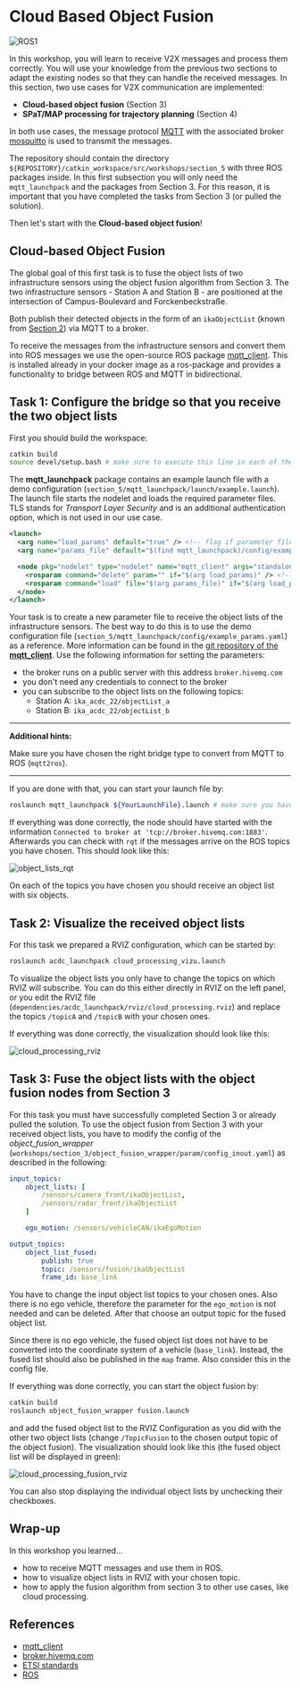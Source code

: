 # Cloud Based Object Fusion

![ROS1](https://img.shields.io/badge/ROS1-blue)

In this workshop, you will learn to receive V2X messages and process them correctly. You will use your knowledge from the previous two sections to adapt the existing nodes so that they can handle the received messages. In this section, two use cases for V2X communication are implemented:
- **Cloud-based object fusion** (Section 3)
- **SPaT/MAP processing for trajectory planning** (Section 4)

In both use cases, the message protocol [MQTT](https://mqtt.org/) with the associated broker [mosquitto](https://mosquitto.org/) is used to transmit the messages.

The repository should contain the directory `${REPOSITORY}/catkin_workspace/src/workshops/section_5` with three ROS packages inside.
In this first subsection you will only need the `mqtt_launchpack` and the packages from Section 3. For this reason, it is important that you have completed the tasks from Section 3 (or pulled the solution).

Then let's start with the **Cloud-based object fusion**!

## Cloud-based Object Fusion

The global goal of this first task is to fuse the object lists of two infrastructure sensors using the object fusion algorithm from Section 3. The two infrastructure sensors - Station A and Station B - are positioned at the intersection of Campus-Boulevard and Forckenbeckstraße.

Both publish their detected objects in the form of an `ikaObjectList` (known from [Section 2](https://github.com/ika-rwth-aachen/acdc/wiki/Section-2-Object-Detection#ika-ros-object-lists-definition)) via MQTT to a broker.

To receive the messages from the infrastructure sensors and convert them into ROS messages we use the open-source ROS package [mqtt_client](https://github.com/ika-rwth-aachen/mqtt_client). This is installed already in your docker image as a ros-package and provides a functionality to bridge between ROS and MQTT in bidirectional.

## Task 1: Configure the bridge so that you receive the two object lists

First you should build the workspace:
```bash
catkin build
source devel/setup.bash # make sure to execute this line in each of the following terminals!
```

The **mqtt_launchpack** package contains an example launch file with a demo configuration (`section_5/mqtt_launchpack/launch/example.launch`). The launch file starts the nodelet and loads the required parameter files. TLS stands for *Transport Layer Security* and is an additional authentication option, which is not used in our use case.

```xml
<launch>
  <arg name="load_params" default="true" /> <!-- flag if parameter file is used -->
  <arg name="params_file" default="$(find mqtt_launchpack)/config/example_params.yaml" /> <!-- path to default parameter file, which will be used -->

  <node pkg="nodelet" type="nodelet" name="mqtt_client" args="standalone mqtt_client/MqttClient" output="screen"> <!-- starts the nodelet -->
    <rosparam command="delete" param="" if="$(arg load_params)" /> <!-- removes old parameter -->
    <rosparam command="load" file="$(arg params_file)" if="$(arg load_params)" /> <!-- loads the parameter file -->
  </node>
</launch>
```

Your task is to create a new parameter file to receive the object lists of the infrastructure sensors. The best way to do this is to use the demo configuration file (`section_5/mqtt_launchpack/config/example_params.yaml`) as a reference. More information can be found in the [git repository of the **mqtt_client**](https://github.com/ika-rwth-aachen/mqtt_client#configuration).
Use the following information for setting the parameters:
- the broker runs on a public server with this address `broker.hivemq.com`
- you don't need any credentials to connect to the broker
- you can subscribe to the object lists on the following topics:
  - Station A: `ika_acdc_22/objectList_a`
  - Station B: `ika_acdc_22/objectList_b`

------------
**Additional hints:**

Make sure you have chosen the right bridge type to convert from MQTT to ROS (`mqtt2ros`).

-----------

If you are done with that, you can start your launch file by:
```bash
roslaunch mqtt_launchpack ${YourLaunchFile}.launch # make sure you have included the right parameter file
```

If everything was done correctly, the node should have started with the information `Connected to broker at 'tcp://broker.hivemq.com:1883'`. Afterwards you can check with `rqt` if the messages arrive on the ROS topics you have chosen. This should look like this:

![object_lists_rqt](../images/rqt_object_list.png)

On each of the topics you have chosen you should receive an object list with six objects.


## Task 2: Visualize the received object lists
For this task we prepared a RVIZ configuration, which can be started by:

```bash
roslaunch acdc_launchpack cloud_processing_vizu.launch
```
To visualize the object lists you only have to change the topics on which RVIZ will subscribe.
You can do this either directly in RVIZ on the left panel, or you edit the RVIZ file (`dependencies/acdc_launchpack/rviz/cloud_processing.rviz`) and replace the topics `/topicA` and `/topicB` with your chosen ones.

If everything was done correctly, the visualization should look like this:

![cloud_processing_rviz](../images/cloud_processing_rviz.gif)


## Task 3: Fuse the object lists with the object fusion nodes from Section 3
For this task you must have successfully completed Section 3 or already pulled the solution. To use the object fusion from Section 3 with your received object lists, you have to modify the config of the *object_fusion_wrapper* (`workshops/section_3/object_fusion_wrapper/param/config_inout.yaml`) as described in the following:

```yaml
input_topics:
    object_lists: [
        /sensors/camera_front/ikaObjectList,
        /sensors/radar_front/ikaObjectList
    ]

    ego_motion: /sensors/vehicleCAN/ikaEgoMotion

output_topics:
    object_list_fused:
        publish: true
        topic: /sensors/fusion/ikaObjectList
        frame_id: base_link
```
You have to change the input object list topics to your chosen ones. Also there is no ego vehicle, therefore the parameter for the `ego_motion` is not needed and can be deleted. After that choose an output topic for the fused object list.

Since there is no ego vehicle, the fused object list does not have to be converted into the coordinate system of a vehicle (`base_link`). Instead, the fused list should also be published in the `map` frame. Also consider this in the config file.

If everything was done correctly, you can start the object fusion by:

```bash
catkin build
roslaunch object_fusion_wrapper fusion.launch
```
and add the fused object list to the RVIZ Configuration as you did with the other two object lists (change `/TopicFusion` to the chosen output topic of the object fusion). The visualization should look like this (the fused object list will be displayed in green):

![cloud_processing_fusion_rviz](../images/cloud_processing_fusion_rviz.gif)

You can also stop displaying the individual object lists by unchecking their checkboxes.

## Wrap-up
In this workshop you learned...
- how to receive MQTT messages and use them in ROS.
- how to visualize object lists in RVIZ with your chosen topic.
- how to apply the fusion algorithm from section 3 to other use cases, like cloud processing.


## References
- [mqtt_client](https://github.com/ika-rwth-aachen/mqtt_client)
- [broker.hivemq.com](https://broker.hivemq.com/)
- [ETSI standards](https://www.etsi.org/committee/its)
- [ROS](https://www.ros.org)